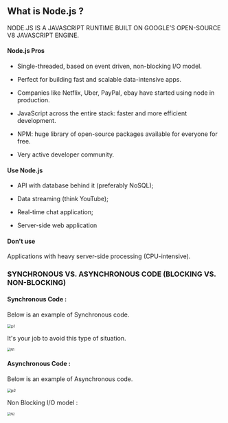## What is Node.js ?

NODE.JS IS A JAVASCRIPT RUNTIME BUILT ON GOOGLE’S OPEN-SOURCE V8 JAVASCRIPT ENGINE.

#### Node.js Pros

- Single-threaded, based on event driven, non-blocking I/O model.

- Perfect for building fast and scalable data-intensive apps.
- Companies like Netflix, Uber, PayPal, ebay have started using node in production.
- JavaScript across the entire stack: faster and more efficient development.
- NPM: huge library of open-source packages available for everyone for free.
- Very active developer community.

#### Use Node.js

- API with database behind it (preferably NoSQL);

- Data streaming (think YouTube);
- Real-time chat application;
- Server-side web application

#### Don't use

Applications with heavy server-side processing
(CPU-intensive).



### SYNCHRONOUS VS. ASYNCHRONOUS CODE (BLOCKING VS. NON-BLOCKING)

#### Synchronous Code : 

Below is an example of Synchronous code.

<img src="C:\Users\shubh\Desktop\Nodejs\Node-Bootcamp\1. Introduction To Nodejs and NPM\Notes-Img\p1.png" alt="p1" style="zoom:60%;" />

It's your job to avoid this type of situation.

<img src="C:\Users\shubh\Desktop\Nodejs\Node-Bootcamp\1. Introduction To Nodejs and NPM\Notes-Img\N1.png" alt="N1" style="zoom:50%;" />

#### Asynchronous Code :

Below is an example of Asynchronous code.

<img src="C:\Users\shubh\Desktop\Nodejs\Node-Bootcamp\1. Introduction To Nodejs and NPM\Notes-Img\p2.png" alt="p2" style="zoom:60%;" />



Non Blocking I/O model : 

<img src="C:\Users\shubh\Desktop\Nodejs\Node-Bootcamp\1. Introduction To Nodejs and NPM\Notes-Img\N2.png" alt="N2" style="zoom:50%;" />



